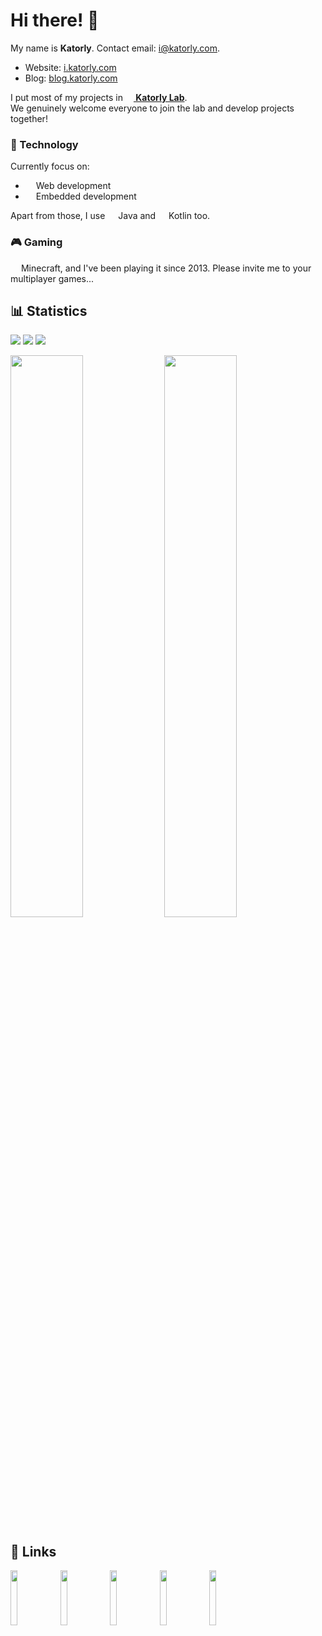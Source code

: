 # Hi there! 👋
My name is **Katorly**. Contact email: [i@katorly.com](mailto:i@katorly.com).  

- Website: [i.katorly.com](https://i.katorly.com)
- Blog: [blog.katorly.com](https://blog.katorly.com)

I put most of my projects in [**<img src="https://cdn.jsdelivr.net/gh/katorly/katorly/assets/intro/katorlys.png" width="13em"> Katorly Lab**](https://github.com/katorlys).  
We genuinely welcome everyone to join the lab and develop projects together!  

### 🔮 Technology
Currently focus on:
- <img src="https://cdn.jsdelivr.net/gh/katorly/katorly/assets/intro/webstorm.png" width="13em"> Web development
- <img src="https://cdn.jsdelivr.net/gh/katorly/katorly/assets/intro/clion.png" width="13em"> Embedded development

Apart from those, I use <img src="https://cdn.jsdelivr.net/gh/katorly/katorly/assets/intro/java.png" width="13em"> Java and <img src="https://cdn.jsdelivr.net/gh/katorly/katorly/assets/intro/kotlin.png" width="13em"> Kotlin too.  

### 🎮 Gaming
<img src="https://cdn.jsdelivr.net/gh/katorly/katorly/assets/intro/minecraft.png" width="13em"> Minecraft, and I've been playing it since 2013. Please invite me to your multiplayer games...  


## 📊 Statistics
<p align="left">
<!-- Old Visitor Badge: https://visitor-badge.laobi.icu/badge?page_id=katorly.katorly -->
<!-- Visitor Badge: https://badges.pufler.dev/visits/katorly/katorly -->

<!-- <a href="https://github.com/katorly"><img src="https://badges.pufler.dev/repos/katorly?style=for-the-badge&color=EE7379"></a> <a href="https://github.com/katorly"><img src="https://badges.pufler.dev/gists/katorly?style=for-the-badge&color=C894EB"></a> <a href="https://github.com/katorly"><img src="https://badges.pufler.dev/years/katorly?style=for-the-badge&color=ADD752"></a> -->
<a href="https://github.com/katorly"><img src="https://badges.strrl.dev/repos/katorly?style=for-the-badge&color=EE7379"></a> <a href="https://github.com/katorly"><img src="https://badges.strrl.dev/gists/katorly?style=for-the-badge&color=C894EB"></a> <a href="https://github.com/katorly"><img src="https://badges.strrl.dev/years/katorly?style=for-the-badge&color=ADD752"></a>

<a href="https://github.com/katorly"><img width="48%" src="https://github-readme-stats-katorly.vercel.app/api?username=katorly&title_color=3E79CC&show_icons=true&icon_color=80CAFF&include_all_commits=true&count_private=true&role=OWNER,ORGANIZATION_MEMBER,COLLABORATOR"></a> <a href="https://github.com/katorly"><img width="48%" src="http://github-readme-streak-stats.herokuapp.com?user=Katorly&date_format=%5BY.%5Dn.j&ring=3E79CC&fire=3E79CC&sideLabels=3E79CC&currStreakLabel=3E79CC&currStreakNum=333333&sideNums=333333"></a><br>
<!-- Top Languages: <a href="https://github.com/katorly"><img width="48%" src="https://github-readme-stats-katorly.vercel.app/api/top-langs/?username=katorly&langs_count=10&layout=compact&role=OWNER,ORGANIZATION_MEMBER,COLLABORATOR"></a><br><br> -->
<!-- <a href="https://github.com/katorly"><img width="94%" src="https://ghchart.rshah.org/409ba5/katorly"></a> -->
</p>


<!-- ## 💎 Featured Projects
<details><summary><b>Click to Open</b></summary>

- [`katorlys/prism-theme-github`](https://github.com/katorlys/prism-theme-github)
- [`katorlys/CleanJunkFiles`](https://github.com/katorlys/CleanJunkFiles)
- [`katorlys/Spigot-CustomConfig`](https://github.com/katorlys/Spigot-CustomConfig)
- [`katorly/SpringtimeSpawn`](https://github.com/katorly/SpringtimeSpawn)
- [`katorly/SummertimeSpawn`](https://github.com/katorly/SummertimeSpawn)
</details> -->

<!-- <details><summary><b>⭐ Popular Projects I contributed to</b></summary>

- [`Shopkeepers/Shopkeepers`](https://github.com/Shopkeepers/Translations)
- [`BentoBoxWorld/CaveBlock`](https://github.com/BentoBoxWorld/CaveBlock)
</details> -->


## 🔗 Links
<p align="left"><a href="https://github.com/katorly"><img src="https://cdn.jsdelivr.net/gh/katorly/katorly/assets/links/github.png" width="15%"></a>
<a href="https://www.npmjs.com/~katorly"><img src="https://cdn.jsdelivr.net/gh/katorly/katorly/assets/links/npmjs.png" width="15%"></a>
<a href
="https://www.buymeacoffee.com/katorly"><img src="https://cdn.jsdelivr.net/gh/katorly/katorly/assets/links/buymeacoffee.png" width="15%"></a>
<a href="https://www.planetminecraft.com/member/katorly"><img src="https://cdn.jsdelivr.net/gh/katorly/katorly/assets/links/planetminecraft.png" width="15%"></a>
<a href="mailto:i@katorly.com"><img src="https://cdn.jsdelivr.net/gh/katorly/katorly/assets/links/email.png" width="15%"></a></p>

